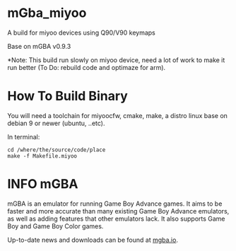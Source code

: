 # mGba_miyoo

A build for miyoo devices using Q90/V90 keymaps

Base on mGBA v0.9.3

*Note: This build run slowly on miyoo device, need a lot of work to make it run better (To Do: rebuild code and optimaze for arm).

# How To Build Binary

You will need a toolchain for miyoocfw, cmake, make, a distro linux base on debian 9 or newer (ubuntu, ..etc).

In terminal:
```
cd /where/the/source/code/place
make -f Makefile.miyoo

```

# INFO mGBA

mGBA is an emulator for running Game Boy Advance games. It aims to be faster and more accurate than many existing Game Boy Advance emulators, as well as adding features that other emulators lack. It also supports Game Boy and Game Boy Color games.

Up-to-date news and downloads can be found at [mgba.io](https://mgba.io/).
